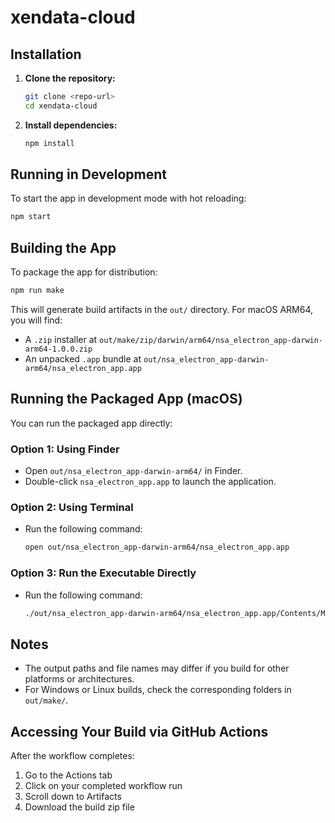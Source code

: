 # xendata-cloud

## Installation

1. **Clone the repository:**

   ```sh
   git clone <repo-url>
   cd xendata-cloud
   ```

2. **Install dependencies:**
   ```sh
   npm install
   ```

## Running in Development

To start the app in development mode with hot reloading:

```sh
npm start
```

## Building the App

To package the app for distribution:

```sh
npm run make
```

This will generate build artifacts in the `out/` directory. For macOS ARM64, you will find:

- A `.zip` installer at `out/make/zip/darwin/arm64/nsa_electron_app-darwin-arm64-1.0.0.zip`
- An unpacked `.app` bundle at `out/nsa_electron_app-darwin-arm64/nsa_electron_app.app`

## Running the Packaged App (macOS)

You can run the packaged app directly:

### Option 1: Using Finder

- Open `out/nsa_electron_app-darwin-arm64/` in Finder.
- Double-click `nsa_electron_app.app` to launch the application.

### Option 2: Using Terminal

- Run the following command:
  ```sh
  open out/nsa_electron_app-darwin-arm64/nsa_electron_app.app
  ```

### Option 3: Run the Executable Directly

- Run the following command:
  ```sh
  ./out/nsa_electron_app-darwin-arm64/nsa_electron_app.app/Contents/MacOS/nsa_electron_app
  ```

## Notes

- The output paths and file names may differ if you build for other platforms or architectures.
- For Windows or Linux builds, check the corresponding folders in `out/make/`.

## Accessing Your Build via GitHub Actions

After the workflow completes:

1. Go to the Actions tab
2. Click on your completed workflow run
3. Scroll down to Artifacts
4. Download the build zip file
